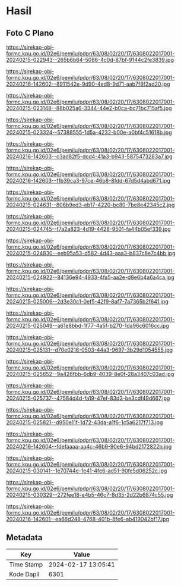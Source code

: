 # Hasil

## Foto C Plano

https://sirekap-obj-formc.kpu.go.id/02e6/pemilu/pdpr/63/08/02/20/17/6308022017001-20240215-022943--265b6b64-5086-4c0d-87bf-9144c2fe3839.jpg

https://sirekap-obj-formc.kpu.go.id/02e6/pemilu/pdpr/63/08/02/20/17/6308022017001-20240216-142602--8911542e-9d90-4ed8-9d71-aab7f8f2ad20.jpg

https://sirekap-obj-formc.kpu.go.id/02e6/pemilu/pdpr/63/08/02/20/17/6308022017001-20240215-023148--88b025a6-3344-44e2-b0ca-bc71bc715af5.jpg

https://sirekap-obj-formc.kpu.go.id/02e6/pemilu/pdpr/63/08/02/20/17/6308022017001-20240215-023324--57388555-1d5a-4232-b00e-a0bf4c51618b.jpg

https://sirekap-obj-formc.kpu.go.id/02e6/pemilu/pdpr/63/08/02/20/17/6308022017001-20240216-142603--c3ad82f5-dcd4-41a3-b943-5875473283a7.jpg

https://sirekap-obj-formc.kpu.go.id/02e6/pemilu/pdpr/63/08/02/20/17/6308022017001-20240216-142603--f1b39ca3-97ce-46b8-8fdd-67d5d4abd671.jpg

https://sirekap-obj-formc.kpu.go.id/02e6/pemilu/pdpr/63/08/02/20/17/6308022017001-20240215-024631--806b9ed3-eb17-4220-bc80-7be8e42345c2.jpg

https://sirekap-obj-formc.kpu.go.id/02e6/pemilu/pdpr/63/08/02/20/17/6308022017001-20240215-024745--f7a2a823-4d19-4428-9501-fa44b05ef339.jpg

https://sirekap-obj-formc.kpu.go.id/02e6/pemilu/pdpr/63/08/02/20/17/6308022017001-20240215-024830--eeb95a53-d582-4d43-aaa3-b837c8e7c4bb.jpg

https://sirekap-obj-formc.kpu.go.id/02e6/pemilu/pdpr/63/08/02/20/17/6308022017001-20240215-024922--84136e94-4933-4fa5-aa2e-d8e6b4a6a4ca.jpg

https://sirekap-obj-formc.kpu.go.id/02e6/pemilu/pdpr/63/08/02/20/17/6308022017001-20240215-025006--2d3e30c1-0ef5-42f9-8af7-7a7365b2f641.jpg

https://sirekap-obj-formc.kpu.go.id/02e6/pemilu/pdpr/63/08/02/20/17/6308022017001-20240215-025049--a61e8bbd-1f77-4a5f-b270-1da96c6016cc.jpg

https://sirekap-obj-formc.kpu.go.id/02e6/pemilu/pdpr/63/08/02/20/17/6308022017001-20240215-025131--d70e0216-0503-44a3-9697-3b29d1054555.jpg

https://sirekap-obj-formc.kpu.go.id/02e6/pemilu/pdpr/63/08/02/20/17/6308022017001-20240215-025652--9a426fbb-6db9-4039-8e0f-28a3407c03ad.jpg

https://sirekap-obj-formc.kpu.go.id/02e6/pemilu/pdpr/63/08/02/20/17/6308022017001-20240215-025737--47584d4d-fa19-47ef-83d3-be3cdf49d667.jpg

https://sirekap-obj-formc.kpu.go.id/02e6/pemilu/pdpr/63/08/02/20/17/6308022017001-20240215-025821--d950e11f-1d72-43da-a1f6-1c5a6217f713.jpg

https://sirekap-obj-formc.kpu.go.id/02e6/pemilu/pdpr/63/08/02/20/17/6308022017001-20240216-142604--fdefaaaa-aa4c-46b9-90e6-94bd2172822b.jpg

https://sirekap-obj-formc.kpu.go.id/02e6/pemilu/pdpr/63/08/02/20/17/6308022017001-20240215-030141--1e70744e-1e41-4fe6-ad51-90fe5d06252c.jpg

https://sirekap-obj-formc.kpu.go.id/02e6/pemilu/pdpr/63/08/02/20/17/6308022017001-20240215-030329--272fee18-e4b5-46c7-8d35-2d22b6874c55.jpg

https://sirekap-obj-formc.kpu.go.id/02e6/pemilu/pdpr/63/08/02/20/17/6308022017001-20240216-142601--ea66d248-4768-401b-8fe6-ab419042bf17.jpg


## Metadata

| Key        | Value               |
| ---------- | ------------------- |
| Time Stamp | 2024-02-17 13:05:41 |
| Kode Dapil | 6301                |



